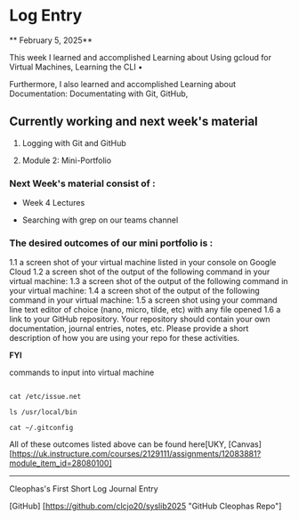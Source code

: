 # Log Entry

** February 5, 2025**

This week I learned and accomplished Learning about Using gcloud for Virtual Machines, Learning the CLI •

Furthermore, I also learned and accomplished Learning about Documentation: Documentating with Git, GitHub,

## Currently working and next week's material

1. Logging with Git and GitHub

2. Module 2: Mini-Portfolio

### Next Week's material consist of :

* Week 4 Lectures

* Searching with grep on our teams channel

### The desired outcomes of our mini portfolio is :

1.1 a screen shot of your virtual machine listed in your console on Google Cloud
1.2 a screen shot of the output of the following command in your virtual machine:
1.3 a screen shot of the output of the following command in your virtual machine: 
1.4 a screen shot of the output of the following command in your virtual machine: 
1.5 a screen shot using your command line text editor of choice (nano, micro, tilde, etc) with any file opened
1.6 a link to your GitHub repository. Your repository should contain your own documentation, journal entries, notes, etc. Please provide a short description of how you are using your repo for these activities.

**FYI**

commands to input into virtual machine 

```

cat /etc/issue.net

ls /usr/local/bin

cat ~/.gitconfig

```

All of these outcomes listed above can be found here[UKY, [Canvas] [https://uk.instructure.com/courses/2129111/assignments/12083881?module_item_id=28080100]

---

Cleophas's First Short Log Journal Entry



[GitHub] [https://github.com/clcjo20/syslib2025 "GitHub Cleophas Repo"] 











	

